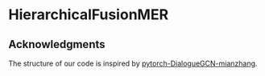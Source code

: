 # HierarchicalFusionMER

## Acknowledgments

The structure of our code is inspired by [pytorch-DialogueGCN-mianzhang](https://github.com/mianzhang/dialogue_gcn).
